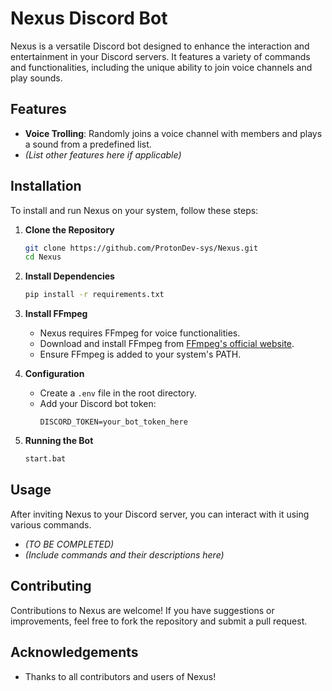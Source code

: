 # Nexus Discord Bot

Nexus is a versatile Discord bot designed to enhance the interaction and entertainment in your Discord servers. It features a variety of commands and functionalities, including the unique ability to join voice channels and play sounds.

## Features

- **Voice Trolling**: Randomly joins a voice channel with members and plays a sound from a predefined list.
- *(List other features here if applicable)*

## Installation

To install and run Nexus on your system, follow these steps:

1. **Clone the Repository**
   ```sh
   git clone https://github.com/ProtonDev-sys/Nexus.git
   cd Nexus
   ```

2. **Install Dependencies**
   ```sh
   pip install -r requirements.txt
   ```

3. **Install FFmpeg**
   - Nexus requires FFmpeg for voice functionalities.
   - Download and install FFmpeg from [FFmpeg's official website](https://ffmpeg.org/download.html).
   - Ensure FFmpeg is added to your system's PATH.

4. **Configuration**
   - Create a `.env` file in the root directory.
   - Add your Discord bot token:
     ```
     DISCORD_TOKEN=your_bot_token_here
     ```

5. **Running the Bot**
   ```sh
   start.bat
   ```

## Usage

After inviting Nexus to your Discord server, you can interact with it using various commands.

- *(TO BE COMPLETED)*
- *(Include commands and their descriptions here)*

## Contributing

Contributions to Nexus are welcome! If you have suggestions or improvements, feel free to fork the repository and submit a pull request.

## Acknowledgements

- Thanks to all contributors and users of Nexus!

```
